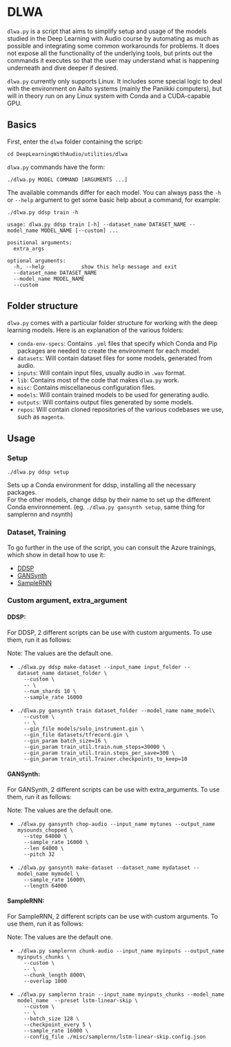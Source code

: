 # DLWA

`dlwa.py` is a script that aims to simplify setup and usage of the models studied in the Deep Learning with Audio course by automating as much as possible and integrating some common workarounds for problems. It does not expose all the functionality of the underlying tools, but prints out the commands it executes so that the user may understand what is happening underneath and dive deeper if desired.

`dlwa.py` currently only supports Linux. It includes some special logic to deal with the environment on Aalto systems (mainly the Paniikki computers), but will in theory run on any Linux system with Conda and a CUDA-capable GPU.

## Basics

First, enter the `dlwa` folder containing the script:

```
cd DeepLearningWithAudio/utilities/dlwa
```

`dlwa.py` commands have the form:

```
./dlwa.py MODEL COMMAND [ARGUMENTS ...]
```

The available commands differ for each model. You can always pass the `-h` or `--help` argument to get some basic help about a command, for example:

```
./dlwa.py ddsp train -h
```

```
usage: dlwa.py ddsp train [-h] --dataset_name DATASET_NAME --model_name MODEL_NAME [--custom] ...

positional arguments:
  extra_args

optional arguments:
  -h, --help            show this help message and exit
  --dataset_name DATASET_NAME
  --model_name MODEL_NAME
  --custom
```

## Folder structure

`dlwa.py` comes with a particular folder structure for working with the deep learning models. Here is an explanation of the various folders:

- `conda-env-specs`: Contains `.yml` files that specify which Conda and Pip packages are needed to create the environment for each model.
- `datasets`: Will contain dataset files for some models, generated from audio.
- `inputs`: Will contain input files, usually audio in `.wav` format.
- `lib`: Contains most of the code that makes `dlwa.py` work.
- `misc`: Contains miscellaneous configuration files.
- `models`: Will contain trained models to be used for generating audio.
- `outputs`: Will contains output files generated by some models.
- `repos`: Will contain cloned repositories of the various codebases we use, such as `magenta`.

## Usage

### Setup

```
./dlwa.py ddsp setup
```
Sets up a Conda environment for ddsp, installing all the necessary packages.  
For the other models, change ddsp by their name to set up the different Conda environnement. (eg. `./dlwa.py gansynth setup`, same thing for samplernn and nsynth)


### Dataset, Training 

To go further in the use of the script, you can consult the Azure trainings, which show in detail how to use it:
* [DDSP](../../02_ddsp/training/azure_training.md)
* [GANSynth](../../03_nsynth_and_gansynth/gansynth/training/azure_training.md)
* [SampleRNN](../../05_samplernn/training/azure_samplernn.md) 



### Custom argument, extra_argument

#### DDSP:

For DDSP, 2 different scripts can be use with custom arguments. To use them, run it as follows:

Note: The values are the default one.

- ``` 
  ./dlwa.py ddsp make-dataset --input_name input_folder --dataset_name dataset_folder \
    --custom \
    -- \
    --num_shards 10 \
    --sample_rate 16000 
  ``` 
- ``` 
  ./dlwa.py gansynth train dataset_folder --model_name name_model\
    --custom \
    -- \
    --gin_file models/solo_instrument.gin \
    --gin_file datasets/tfrecord.gin \ 
    --gin_param batch_size=16 \
    --gin_param train_util.train.num_steps=30000 \
    --gin_param train_util.train.steps_per_save=300 \
    --gin_param train_util.Trainer.checkpoints_to_keep=10
  ``` 

#### GANSynth:

For GANSynth, 2 different scripts can be use with extra_arguments. To use them, run it as follows:

Note: The values are the default one.


- ``` 
  ./dlwa.py gansynth chop-audio --input_name mytunes --output_name mysounds_chopped \
    --step 64000 \
    --sample_rate 16000 \
    --len 64000 \
    --pitch 32
  ``` 
- ``` 
  ./dlwa.py gansynth make-dataset --dataset_name mydataset --model_name mymodel \
    --sample_rate 16000\
    --length 64000
  ``` 


#### SampleRNN:

For SampleRNN, 2 different scripts can be use with custom arguments. To use them, run it as follows:

Note: The values are the default one.

- ``` 
  ./dlwa.py samplernn chunk-audio --input_name myinputs --output_name myinputs_chunks \
    --custom \
    -- \
    --chunk_length 8000\
    --overlap 1000
  ``` 
- ``` 
  ./dlwa.py samplernn train --input_name myinputs_chunks --model_name  model_name  --preset lstm-linear-skip \
    --custom \
    -- \
    --batch_size 128 \
    --checkpoint_every 5 \
    --sample_rate 16000 \
    --config_file ./misc/samplernn/lstm-linear-skip.config.json
  ``` 
